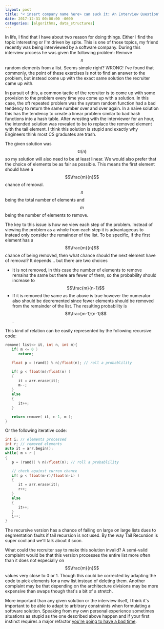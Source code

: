 ```yaml
---
layout: post
title: "< insert company name here> can suck it: An Interview Question"
date: 2017-12-31 00:00:00 -0600
categories: [algorithms, data_structures]
---
```


In life, I find that I have about two reason for doing things. 
Either I find the topic interesting or I'm driven by spite.
This is one of those topics, my friend recently was being interviewed by a software company. 
During this interview process he was given the following problem: Remove $$n$$ random elements from a list.
Seems simple right? WRONG!
I've found that commonly, the point of these exercises is not to find an answer to the problem, but instead come up with the exact same solution the recruiter came up with.

In pursuit of this, a common tactic of the recruiter is to come up with some provision to the problem every time you come up with a solution.
In this case, the oft repeated problem was the system random function had a bad tendency to return the same number over and over again.
In a naive solution this has the tendency to create a linear problem similar to bad hash functions into a hash table.
After wresting with the interviewer for an hour, the intended solution was revealed to be to replace the removed element with the tail element.
I think this solution is stupid and exactly why Engineers think most CS graduates are trash.

The given solution was $$ \mathbb{O}(n) $$ so my solution will also need to be at least linear.
We would also prefer that the choice of elements be as fair as possible.
This means the first element should have a $$\frac{m}{n}$$ chance of removal. 
$$n$$ being the total number of elements and $$m$$ being the number of elements to remove.

The key to this issue is how we view each step of the problem.
Instead of viewing the problem as a whole from each step it is advantageous to instead only consider the remainder of the list.
To be specific, if the first element has a $$\frac{m}{n}$$ chance of being removed, then what chance should the next element have of removal?
It depends... but there are two choices
* It is not removed, in this case the number of elements to remove remains the same but there are fewer of them, so the probability should increase to $$\frac{m}{n-1}$$
* If it is removed the same as the above is true however the numerator also should be decremented since fewer elements should be removed from the remainder of the list. The resulting probability is $$\frac{m-1}{n-1}$$.

This kind of relation can be easily represented by the following recursive code:
``` c++
remove( list<> it, int n, int m){
   if( m <= 0 )
      return;

   float p = (rand() % n)/float(n); // roll a probablility

   if( p < float(m)/float(n) ) 
   {
      it = arr.erase(it);
      m--;
   }
   else
   {
      it++;
   }

   return remove( it, n-1, m );
}
```

Or the following iterative code:

```c++
int i; // elements processed
int r; // removed elements
auto it = arr.begin();
while( m > r )
{
   p = (rand() % n)/float(n); // roll a probablility

   // check against curren chance
   if( p < float(m-r)/float(n-i) ) 
   {
      it = arr.erase(it);
      r++;
   }
   else
   {
      it++;
   }
   i++;
}
```

The recursive version has a chance of failing on large on large lists dues to segmentation faults if tail recursion is not used.
By the way Tail Recursion is super cool and we'll talk about it soon.

What could the recruiter say to make this solution invalid? 
A semi-valid complaint would be that this version processes the entire list more often than it does not especially on $$\frac{m}{n}$$ values very close to 0 or 1. 
Though this could be corrected by adapting the code to pick elements for a new list instead of deleting them.
Another complaint may be that depending on the architecture divisions may be more expensive than swaps though that's a bit of a stretch.

More important than any given solution or the interview itself, I think it's important to be able to adapt to arbitrary constraints when formulating a software solution.
Speaking from my own personal experience sometimes situations as stupid as the one described above happen and if your first instinct requires a major refactor [you're going to have a bad time](https://youtu.be/ynxPshq8ERo).

